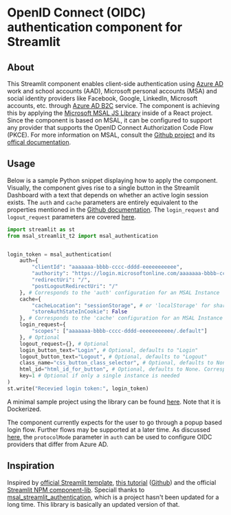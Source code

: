 # OpenID Connect (OIDC) authentication component for Streamlit

## About

This Streamlit component enables client-side authentication using [Azure AD](https://docs.microsoft.com/azure/active-directory/develop/v2-overview) work and school accounts (AAD), Microsoft personal accounts (MSA) and social identity providers like Facebook, Google, LinkedIn, Microsoft accounts, etc. through [Azure AD B2C](https://docs.microsoft.com/azure/active-directory-b2c/active-directory-b2c-overview#identity-providers) service.
The component is achieving this by applying the [Microsoft MSAL JS Library](https://github.com/AzureAD/microsoft-authentication-library-for-js/tree/dev/lib/msal-browser) inside of a React project. Since the component is based on MSAL, it can be configured to support any provider that supports the OpenID Connect Authorization Code Flow (PKCE).
For more information on MSAL, consult the [Github project](https://github.com/AzureAD/microsoft-authentication-library-for-js/tree/dev/lib/msal-browser) and its [offical documentation](https://learn.microsoft.com/en-us/azure/active-directory/develop/msal-overview).

## Usage

Below is a sample Python snippet displaying how to apply the component. Visually, the component gives rise to a single button
in the Streamlit Dashboard with a text that depends on whether an active login session exists. The `auth` and `cache`
parameters are entirely equivalent to the properties mentioned in the [Github documentation](https://github.com/AzureAD/microsoft-authentication-library-for-js/blob/dev/lib/msal-browser/docs/initialization.md).
The `login_request` and `logout_request` parameters are covered [here](https://github.com/AzureAD/microsoft-authentication-library-for-js/blob/dev/lib/msal-browser/docs/login-user.md).
```python
import streamlit as st
from msal_streamlit_t2 import msal_authentication


login_token = msal_authentication(
    auth={
        "clientId": "aaaaaaa-bbbb-cccc-dddd-eeeeeeeeeee",
        "authority": "https://login.microsoftonline.com/aaaaaaa-bbbb-cccc-dddd-eeeeeeeeeee",
        "redirectUri": "/",
        "postLogoutRedirectUri": "/"
    }, # Corresponds to the 'auth' configuration for an MSAL Instance
    cache={
        "cacheLocation": "sessionStorage", # or 'localStorage' for sharing sessions between tabs 
        "storeAuthStateInCookie": False
    }, # Corresponds to the 'cache' configuration for an MSAL Instance
    login_request={
        "scopes": ["aaaaaaa-bbbb-cccc-dddd-eeeeeeeeeee/.default"]
    }, # Optional
    logout_request={}, # Optional
    login_button_text="Login", # Optional, defaults to "Login"
    logout_button_text="Logout", # Optional, defaults to "Logout"
    class_name="css_button_class_selector", # Optional, defaults to None. Corresponds to HTML class.
    html_id="html_id_for_button", # Optional, defaults to None. Corresponds to HTML id.
    key=1 # Optional if only a single instance is needed
)
st.write("Recevied login token:", login_token)
```
A minimal sample project using the library can be found [here](https://github.com/mstaal/streamlit_msal_sample). Note that it is Dockerized.

The component currently expects for the user to go through a popup based login flow.
Further flows may be supported at a later time. As discussed [here](https://github.com/AzureAD/microsoft-authentication-library-for-js/blob/dev/lib/msal-browser/docs/initialization.md#optional-configure-authority),
the `protocolMode` parameter in `auth` can be used to configure OIDC providers that differ from Azure AD.

## Inspiration
Inspired by [official Streamlit template](https://github.com/streamlit/component-template), [this tutorial](https://youtu.be/htXgwEXwmNs) ([Github](https://github.com/andfanilo/streamlit-plotly-component-tutorial)) and the official [Streamlit NPM component-lib](https://github.com/streamlit/streamlit/tree/develop/component-lib).
Speciall thanks to [msal_streamlit_authentication](https://github.com/mstaal/msal_streamlit_authentication), which is a project hasn't been updated for a long time. This library is basically an updated version of that.

